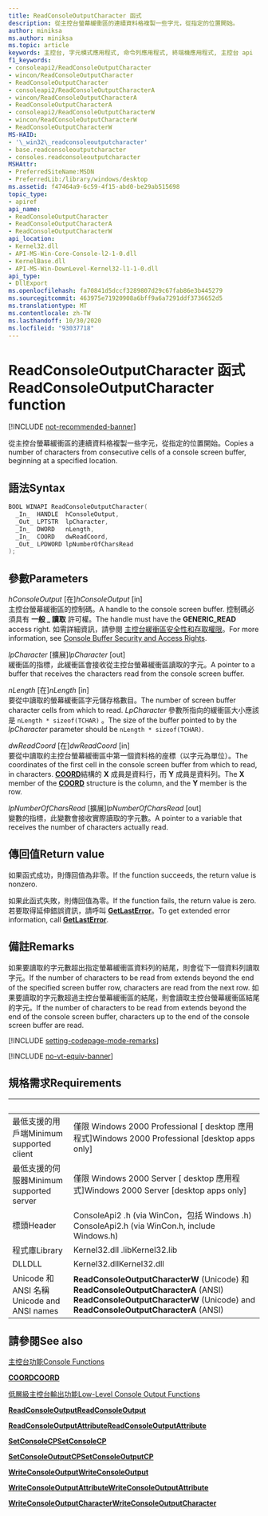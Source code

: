 ```yaml
---
title: ReadConsoleOutputCharacter 函式
description: 從主控台螢幕緩衝區的連續資料格複製一些字元，從指定的位置開始。
author: miniksa
ms.author: miniksa
ms.topic: article
keywords: 主控台, 字元模式應用程式, 命令列應用程式, 終端機應用程式, 主控台 api
f1_keywords:
- consoleapi2/ReadConsoleOutputCharacter
- wincon/ReadConsoleOutputCharacter
- ReadConsoleOutputCharacter
- consoleapi2/ReadConsoleOutputCharacterA
- wincon/ReadConsoleOutputCharacterA
- ReadConsoleOutputCharacterA
- consoleapi2/ReadConsoleOutputCharacterW
- wincon/ReadConsoleOutputCharacterW
- ReadConsoleOutputCharacterW
MS-HAID:
- '\_win32\_readconsoleoutputcharacter'
- base.readconsoleoutputcharacter
- consoles.readconsoleoutputcharacter
MSHAttr:
- PreferredSiteName:MSDN
- PreferredLib:/library/windows/desktop
ms.assetid: f47464a9-6c59-4f15-abd0-be29ab515698
topic_type:
- apiref
api_name:
- ReadConsoleOutputCharacter
- ReadConsoleOutputCharacterA
- ReadConsoleOutputCharacterW
api_location:
- Kernel32.dll
- API-MS-Win-Core-Console-l2-1-0.dll
- KernelBase.dll
- API-MS-Win-DownLevel-Kernel32-l1-1-0.dll
api_type:
- DllExport
ms.openlocfilehash: fa70841d5dccf3289807d29c67fab86e3b445279
ms.sourcegitcommit: 463975e71920908a6bff9a6a7291ddf3736652d5
ms.translationtype: MT
ms.contentlocale: zh-TW
ms.lasthandoff: 10/30/2020
ms.locfileid: "93037718"
---
```

# <a name="readconsoleoutputcharacter-function"></a><span data-ttu-id="1209a-104">ReadConsoleOutputCharacter 函式</span><span class="sxs-lookup"><span data-stu-id="1209a-104">ReadConsoleOutputCharacter function</span></span>

[!INCLUDE [not-recommended-banner](./includes/not-recommended-banner.md)]

<span data-ttu-id="1209a-105">從主控台螢幕緩衝區的連續資料格複製一些字元，從指定的位置開始。</span><span class="sxs-lookup"><span data-stu-id="1209a-105">Copies a number of characters from consecutive cells of a console screen buffer, beginning at a specified location.</span></span>

## <a name="syntax"></a><span data-ttu-id="1209a-106">語法</span><span class="sxs-lookup"><span data-stu-id="1209a-106">Syntax</span></span>

```C
BOOL WINAPI ReadConsoleOutputCharacter(
  _In_  HANDLE  hConsoleOutput,
  _Out_ LPTSTR  lpCharacter,
  _In_  DWORD   nLength,
  _In_  COORD   dwReadCoord,
  _Out_ LPDWORD lpNumberOfCharsRead
);
```

## <a name="parameters"></a><span data-ttu-id="1209a-107">參數</span><span class="sxs-lookup"><span data-stu-id="1209a-107">Parameters</span></span>

<span data-ttu-id="1209a-108">*hConsoleOutput* \[在\]</span><span class="sxs-lookup"><span data-stu-id="1209a-108">*hConsoleOutput* \[in\]</span></span>  
<span data-ttu-id="1209a-109">主控台螢幕緩衝區的控制碼。</span><span class="sxs-lookup"><span data-stu-id="1209a-109">A handle to the console screen buffer.</span></span> <span data-ttu-id="1209a-110">控制碼必須具有 **一般 \_ 讀取** 許可權。</span><span class="sxs-lookup"><span data-stu-id="1209a-110">The handle must have the **GENERIC\_READ** access right.</span></span> <span data-ttu-id="1209a-111">如需詳細資訊，請參閱 [主控台緩衝區安全性和存取權限](console-buffer-security-and-access-rights.md)。</span><span class="sxs-lookup"><span data-stu-id="1209a-111">For more information, see [Console Buffer Security and Access Rights](console-buffer-security-and-access-rights.md).</span></span>

<span data-ttu-id="1209a-112">*lpCharacter* \[擴展\]</span><span class="sxs-lookup"><span data-stu-id="1209a-112">*lpCharacter* \[out\]</span></span>  
<span data-ttu-id="1209a-113">緩衝區的指標，此緩衝區會接收從主控台螢幕緩衝區讀取的字元。</span><span class="sxs-lookup"><span data-stu-id="1209a-113">A pointer to a buffer that receives the characters read from the console screen buffer.</span></span>

<span data-ttu-id="1209a-114">*nLength* \[在\]</span><span class="sxs-lookup"><span data-stu-id="1209a-114">*nLength* \[in\]</span></span>  
<span data-ttu-id="1209a-115">要從中讀取的螢幕緩衝區字元儲存格數目。</span><span class="sxs-lookup"><span data-stu-id="1209a-115">The number of screen buffer character cells from which to read.</span></span> <span data-ttu-id="1209a-116">*LpCharacter* 參數所指向的緩衝區大小應該是 `nLength * sizeof(TCHAR)` 。</span><span class="sxs-lookup"><span data-stu-id="1209a-116">The size of the buffer pointed to by the *lpCharacter* parameter should be `nLength * sizeof(TCHAR)`.</span></span>

<span data-ttu-id="1209a-117">*dwReadCoord* \[在\]</span><span class="sxs-lookup"><span data-stu-id="1209a-117">*dwReadCoord* \[in\]</span></span>  
<span data-ttu-id="1209a-118">要從中讀取的主控台螢幕緩衝區中第一個資料格的座標（以字元為單位）。</span><span class="sxs-lookup"><span data-stu-id="1209a-118">The coordinates of the first cell in the console screen buffer from which to read, in characters.</span></span> <span data-ttu-id="1209a-119">[**COORD**](coord-str.md)結構的 **X** 成員是資料行，而 **Y** 成員是資料列。</span><span class="sxs-lookup"><span data-stu-id="1209a-119">The **X** member of the [**COORD**](coord-str.md) structure is the column, and the **Y** member is the row.</span></span>

<span data-ttu-id="1209a-120">*lpNumberOfCharsRead* \[擴展\]</span><span class="sxs-lookup"><span data-stu-id="1209a-120">*lpNumberOfCharsRead* \[out\]</span></span>  
<span data-ttu-id="1209a-121">變數的指標，此變數會接收實際讀取的字元數。</span><span class="sxs-lookup"><span data-stu-id="1209a-121">A pointer to a variable that receives the number of characters actually read.</span></span>

## <a name="return-value"></a><span data-ttu-id="1209a-122">傳回值</span><span class="sxs-lookup"><span data-stu-id="1209a-122">Return value</span></span>

<span data-ttu-id="1209a-123">如果函式成功，則傳回值為非零。</span><span class="sxs-lookup"><span data-stu-id="1209a-123">If the function succeeds, the return value is nonzero.</span></span>

<span data-ttu-id="1209a-124">如果此函式失敗，則傳回值為零。</span><span class="sxs-lookup"><span data-stu-id="1209a-124">If the function fails, the return value is zero.</span></span> <span data-ttu-id="1209a-125">若要取得延伸錯誤資訊，請呼叫 [**GetLastError**](https://msdn.microsoft.com/library/windows/desktop/ms679360)。</span><span class="sxs-lookup"><span data-stu-id="1209a-125">To get extended error information, call [**GetLastError**](https://msdn.microsoft.com/library/windows/desktop/ms679360).</span></span>

## <a name="remarks"></a><span data-ttu-id="1209a-126">備註</span><span class="sxs-lookup"><span data-stu-id="1209a-126">Remarks</span></span>

<span data-ttu-id="1209a-127">如果要讀取的字元數超出指定螢幕緩衝區資料列的結尾，則會從下一個資料列讀取字元。</span><span class="sxs-lookup"><span data-stu-id="1209a-127">If the number of characters to be read from extends beyond the end of the specified screen buffer row, characters are read from the next row.</span></span> <span data-ttu-id="1209a-128">如果要讀取的字元數超過主控台螢幕緩衝區的結尾，則會讀取主控台螢幕緩衝區結尾的字元。</span><span class="sxs-lookup"><span data-stu-id="1209a-128">If the number of characters to be read from extends beyond the end of the console screen buffer, characters up to the end of the console screen buffer are read.</span></span>

[!INCLUDE [setting-codepage-mode-remarks](./includes/setting-codepage-mode-remarks.md)]

[!INCLUDE [no-vt-equiv-banner](./includes/no-vt-equiv-banner.md)]

## <a name="requirements"></a><span data-ttu-id="1209a-129">規格需求</span><span class="sxs-lookup"><span data-stu-id="1209a-129">Requirements</span></span>

| &nbsp; | &nbsp; |
|-|-|
| <span data-ttu-id="1209a-130">最低支援的用戶端</span><span class="sxs-lookup"><span data-stu-id="1209a-130">Minimum supported client</span></span> | <span data-ttu-id="1209a-131">僅限 Windows 2000 Professional \[ desktop 應用程式\]</span><span class="sxs-lookup"><span data-stu-id="1209a-131">Windows 2000 Professional \[desktop apps only\]</span></span> |
| <span data-ttu-id="1209a-132">最低支援的伺服器</span><span class="sxs-lookup"><span data-stu-id="1209a-132">Minimum supported server</span></span> | <span data-ttu-id="1209a-133">僅限 Windows 2000 Server \[ desktop 應用程式\]</span><span class="sxs-lookup"><span data-stu-id="1209a-133">Windows 2000 Server \[desktop apps only\]</span></span> |
| <span data-ttu-id="1209a-134">標頭</span><span class="sxs-lookup"><span data-stu-id="1209a-134">Header</span></span> | <span data-ttu-id="1209a-135">ConsoleApi2 .h (via WinCon，包括 Windows .h) </span><span class="sxs-lookup"><span data-stu-id="1209a-135">ConsoleApi2.h (via WinCon.h, include Windows.h)</span></span> |
| <span data-ttu-id="1209a-136">程式庫</span><span class="sxs-lookup"><span data-stu-id="1209a-136">Library</span></span> | <span data-ttu-id="1209a-137">Kernel32.dll .lib</span><span class="sxs-lookup"><span data-stu-id="1209a-137">Kernel32.lib</span></span> |
| <span data-ttu-id="1209a-138">DLL</span><span class="sxs-lookup"><span data-stu-id="1209a-138">DLL</span></span> | <span data-ttu-id="1209a-139">Kernel32.dll</span><span class="sxs-lookup"><span data-stu-id="1209a-139">Kernel32.dll</span></span> |
| <span data-ttu-id="1209a-140">Unicode 和 ANSI 名稱</span><span class="sxs-lookup"><span data-stu-id="1209a-140">Unicode and ANSI names</span></span> | <span data-ttu-id="1209a-141">**ReadConsoleOutputCharacterW** (Unicode) 和 **ReadConsoleOutputCharacterA** (ANSI) </span><span class="sxs-lookup"><span data-stu-id="1209a-141">**ReadConsoleOutputCharacterW** (Unicode) and **ReadConsoleOutputCharacterA** (ANSI)</span></span> |

## <a name="see-also"></a><span data-ttu-id="1209a-142">請參閱</span><span class="sxs-lookup"><span data-stu-id="1209a-142">See also</span></span>

[<span data-ttu-id="1209a-143">主控台功能</span><span class="sxs-lookup"><span data-stu-id="1209a-143">Console Functions</span></span>](console-functions.md)

[<span data-ttu-id="1209a-144">**COORD**</span><span class="sxs-lookup"><span data-stu-id="1209a-144">**COORD**</span></span>](coord-str.md)

[<span data-ttu-id="1209a-145">低層級主控台輸出功能</span><span class="sxs-lookup"><span data-stu-id="1209a-145">Low-Level Console Output Functions</span></span>](low-level-console-output-functions.md)

[<span data-ttu-id="1209a-146">**ReadConsoleOutput**</span><span class="sxs-lookup"><span data-stu-id="1209a-146">**ReadConsoleOutput**</span></span>](readconsoleoutput.md)

[<span data-ttu-id="1209a-147">**ReadConsoleOutputAttribute**</span><span class="sxs-lookup"><span data-stu-id="1209a-147">**ReadConsoleOutputAttribute**</span></span>](readconsoleoutputattribute.md)

[<span data-ttu-id="1209a-148">**SetConsoleCP**</span><span class="sxs-lookup"><span data-stu-id="1209a-148">**SetConsoleCP**</span></span>](setconsolecp.md)

[<span data-ttu-id="1209a-149">**SetConsoleOutputCP**</span><span class="sxs-lookup"><span data-stu-id="1209a-149">**SetConsoleOutputCP**</span></span>](setconsoleoutputcp.md)

[<span data-ttu-id="1209a-150">**WriteConsoleOutput**</span><span class="sxs-lookup"><span data-stu-id="1209a-150">**WriteConsoleOutput**</span></span>](writeconsoleoutput.md)

[<span data-ttu-id="1209a-151">**WriteConsoleOutputAttribute**</span><span class="sxs-lookup"><span data-stu-id="1209a-151">**WriteConsoleOutputAttribute**</span></span>](writeconsoleoutputattribute.md)

[<span data-ttu-id="1209a-152">**WriteConsoleOutputCharacter**</span><span class="sxs-lookup"><span data-stu-id="1209a-152">**WriteConsoleOutputCharacter**</span></span>](writeconsoleoutputcharacter.md)
